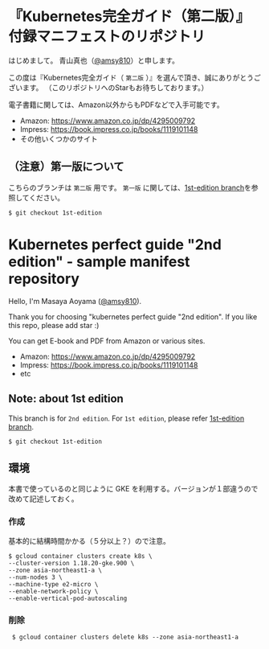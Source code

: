 # 『Kubernetes完全ガイド（第二版）』 付録マニフェストのリポジトリ

はじめまして。
青山真也（[@amsy810](https://twitter.com/@amsy810)）と申します。

この度は『Kubernetes完全ガイド（ `第二版` ）』を選んで頂き、誠にありがとうございます。
（このリポジトリへのStarもお待ちしております。）

電子書籍に関しては、Amazon以外からもPDFなどで入手可能です。
* Amazon: https://www.amazon.co.jp/dp/4295009792
* Impress: https://book.impress.co.jp/books/1119101148
* その他いくつかのサイト


## （注意）第一版について

こちらのブランチは `第二版` 用です。
`第一版` に関しては、[1st-edition branch](https://github.com/MasayaAoyama/kubernetes-perfect-guide/tree/1st-edition)を参照してください。

```
$ git checkout 1st-edition
```

# Kubernetes perfect guide "2nd edition" - sample manifest repository

Hello, I'm Masaya Aoyama ([@amsy810](https://twitter.com/@amsy810)).

Thank you for choosing "kubernetes perfect guide "2nd edition".
If you like this repo, please add star :)

You can get E-book and PDF from Amazon or various sites.
* Amazon: https://www.amazon.co.jp/dp/4295009792
* Impress: https://book.impress.co.jp/books/1119101148
* etc

## Note: about 1st edition

This branch is for `2nd edition`.
For `1st edition`, please refer [1st-edition branch](https://github.com/MasayaAoyama/kubernetes-perfect-guide/tree/1st-edition).

```
$ git checkout 1st-edition
```

## 環境
本書で使っているのと同じように GKE を利用する。バージョンが１部違うので改めて記述しておく。

### 作成
基本的に結構時間かかる（５分以上？）ので注意。
```shell
$ gcloud container clusters create k8s \
--cluster-version 1.18.20-gke.900 \
--zone asia-northeast1-a \
--num-nodes 3 \
--machine-type e2-micro \
--enable-network-policy \
--enable-vertical-pod-autoscaling
```

### 削除
```shell
 $ gcloud container clusters delete k8s --zone asia-northeast1-a
```
